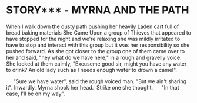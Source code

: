 # STORY*** - MYRNA AND THE PATH

When I walk down the dusty path pushing her heavily Laden cart full of bread baking materials She Came Upon a group of Thieves that appeared to have stopped for the night and we're relaxing she was mildly irritated to have to stop and interact with this group but it was her responsibility so she pushed forward. As she got closer to the group one of them came over to her and said, "hey what do we have here," in a rough and gravelly voice. She looked at them calmly, "Excuseme good sir, might you have any water to drink? An old lady such as I needs enough water to drown a camel".

     "Sure we have water", said the rough voiced man. "But we ain't sharing it".
Inwardly, Myrna shook her head.  Strike one she thought.
     "In that case, I'll be on my way".
